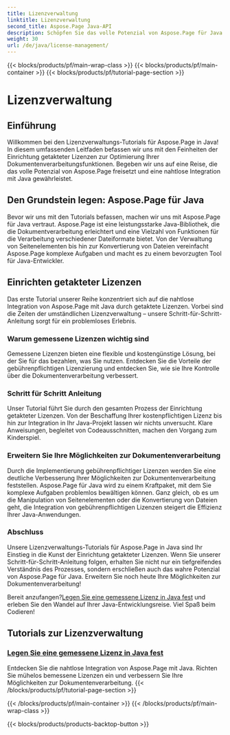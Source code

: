 ```yaml
---
title: Lizenzverwaltung
linktitle: Lizenzverwaltung
second_title: Aspose.Page Java-API
description: Schöpfen Sie das volle Potenzial von Aspose.Page für Java mit unseren Lizenzverwaltungs-Tutorials aus. Richten Sie gebührenpflichtige Lizenzen nahtlos ein, um die Möglichkeiten der Dokumentenverarbeitung zu steigern.
weight: 30
url: /de/java/license-management/
---
```


{{< blocks/products/pf/main-wrap-class >}}
{{< blocks/products/pf/main-container >}}
{{< blocks/products/pf/tutorial-page-section >}}

# Lizenzverwaltung

## Einführung

Willkommen bei den Lizenzverwaltungs-Tutorials für Aspose.Page in Java! In diesem umfassenden Leitfaden befassen wir uns mit den Feinheiten der Einrichtung getakteter Lizenzen zur Optimierung Ihrer Dokumentenverarbeitungsfunktionen. Begeben wir uns auf eine Reise, die das volle Potenzial von Aspose.Page freisetzt und eine nahtlose Integration mit Java gewährleistet.

## Den Grundstein legen: Aspose.Page für Java

Bevor wir uns mit den Tutorials befassen, machen wir uns mit Aspose.Page für Java vertraut. Aspose.Page ist eine leistungsstarke Java-Bibliothek, die die Dokumentverarbeitung erleichtert und eine Vielzahl von Funktionen für die Verarbeitung verschiedener Dateiformate bietet. Von der Verwaltung von Seitenelementen bis hin zur Konvertierung von Dateien vereinfacht Aspose.Page komplexe Aufgaben und macht es zu einem bevorzugten Tool für Java-Entwickler.

## Einrichten getakteter Lizenzen

Das erste Tutorial unserer Reihe konzentriert sich auf die nahtlose Integration von Aspose.Page mit Java durch getaktete Lizenzen. Vorbei sind die Zeiten der umständlichen Lizenzverwaltung – unsere Schritt-für-Schritt-Anleitung sorgt für ein problemloses Erlebnis.

### Warum gemessene Lizenzen wichtig sind

Gemessene Lizenzen bieten eine flexible und kostengünstige Lösung, bei der Sie für das bezahlen, was Sie nutzen. Entdecken Sie die Vorteile der gebührenpflichtigen Lizenzierung und entdecken Sie, wie sie Ihre Kontrolle über die Dokumentenverarbeitung verbessert.

### Schritt für Schritt Anleitung

Unser Tutorial führt Sie durch den gesamten Prozess der Einrichtung getakteter Lizenzen. Von der Beschaffung Ihrer kostenpflichtigen Lizenz bis hin zur Integration in Ihr Java-Projekt lassen wir nichts unversucht. Klare Anweisungen, begleitet von Codeausschnitten, machen den Vorgang zum Kinderspiel.

### Erweitern Sie Ihre Möglichkeiten zur Dokumentenverarbeitung

Durch die Implementierung gebührenpflichtiger Lizenzen werden Sie eine deutliche Verbesserung Ihrer Möglichkeiten zur Dokumentenverarbeitung feststellen. Aspose.Page für Java wird zu einem Kraftpaket, mit dem Sie komplexe Aufgaben problemlos bewältigen können. Ganz gleich, ob es um die Manipulation von Seitenelementen oder die Konvertierung von Dateien geht, die Integration von gebührenpflichtigen Lizenzen steigert die Effizienz Ihrer Java-Anwendungen.

### Abschluss

Unsere Lizenzverwaltungs-Tutorials für Aspose.Page in Java sind Ihr Einstieg in die Kunst der Einrichtung getakteter Lizenzen. Wenn Sie unserer Schritt-für-Schritt-Anleitung folgen, erhalten Sie nicht nur ein tiefgreifendes Verständnis des Prozesses, sondern erschließen auch das wahre Potenzial von Aspose.Page für Java. Erweitern Sie noch heute Ihre Möglichkeiten zur Dokumentenverarbeitung!

 Bereit anzufangen?[Legen Sie eine gemessene Lizenz in Java fest](./set-metered-license/) und erleben Sie den Wandel auf Ihrer Java-Entwicklungsreise. Viel Spaß beim Codieren!
## Tutorials zur Lizenzverwaltung
### [Legen Sie eine gemessene Lizenz in Java fest](./set-metered-license/)
Entdecken Sie die nahtlose Integration von Aspose.Page mit Java. Richten Sie mühelos bemessene Lizenzen ein und verbessern Sie Ihre Möglichkeiten zur Dokumentenverarbeitung.
{{< /blocks/products/pf/tutorial-page-section >}}

{{< /blocks/products/pf/main-container >}}
{{< /blocks/products/pf/main-wrap-class >}}

{{< blocks/products/products-backtop-button >}}
